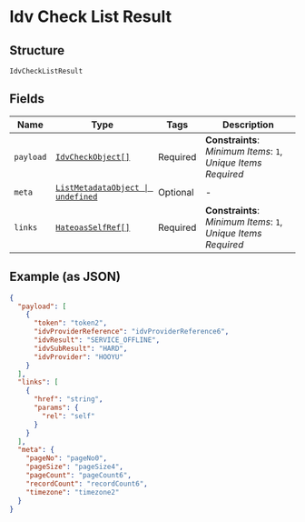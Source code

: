 
# Idv Check List Result

## Structure

`IdvCheckListResult`

## Fields

| Name | Type | Tags | Description |
|  --- | --- | --- | --- |
| `payload` | [`IdvCheckObject[]`](../../doc/models/idv-check-object.md) | Required | **Constraints**: *Minimum Items*: `1`, *Unique Items Required* |
| `meta` | [`ListMetadataObject \| undefined`](../../doc/models/list-metadata-object.md) | Optional | - |
| `links` | [`HateoasSelfRef[]`](../../doc/models/hateoas-self-ref.md) | Required | **Constraints**: *Minimum Items*: `1`, *Unique Items Required* |

## Example (as JSON)

```json
{
  "payload": [
    {
      "token": "token2",
      "idvProviderReference": "idvProviderReference6",
      "idvResult": "SERVICE_OFFLINE",
      "idvSubResult": "HARD",
      "idvProvider": "HOOYU"
    }
  ],
  "links": [
    {
      "href": "string",
      "params": {
        "rel": "self"
      }
    }
  ],
  "meta": {
    "pageNo": "pageNo0",
    "pageSize": "pageSize4",
    "pageCount": "pageCount6",
    "recordCount": "recordCount6",
    "timezone": "timezone2"
  }
}
```

